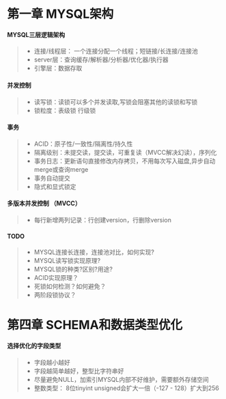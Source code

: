 # 第一章 MYSQL架构
#### MYSQL三层逻辑架构
>* 连接/线程层： 一个连接分配一个线程；短链接/长连接/连接池
>* server层：查询缓存/解析器/分析器/优化器/执行器
>* 引擎层：数据存取
	
	
#### 并发控制
>* 读写锁：读锁可以多个并发读取,写锁会阻塞其他的读锁和写锁
>* 锁粒度：表级锁 行级锁


#### 事务
>* ACID：原子性/一致性/隔离性/持久性
>* 隔离级别：未提交读，提交读，可重复读（MVCC解决幻读），序列化
>* 事务日志：更新语句直接修改内存拷贝，不用每次写入磁盘,异步自动merge或查询merge
>* 事务自动提交
>* 隐式和显式锁定

#### 多版本并发控制 （MVCC）
>* 每行新增两列记录：行创建version，行删除version


#### TODO
>* MYSQL连接长连接，连接池对比，如何实现?
>* MYSQL读写锁实现原理?
>* MYSQL锁的种类?区别?用途?
>* ACID实现原理？
>* 死锁如何检测？如何避免？
>* 两阶段锁协议？


# 第四章 SCHEMA和数据类型优化

#### 选择优化的字段类型
>* 字段越小越好
>* 字段越简单越好，整型比字符串好
>* 尽量避免NULL，加索引MYSQL内部不好维护，需要额外存储空间
>* 整数类型： 8位tinyint unsigned会扩大一倍（-127 - 128）扩大到256